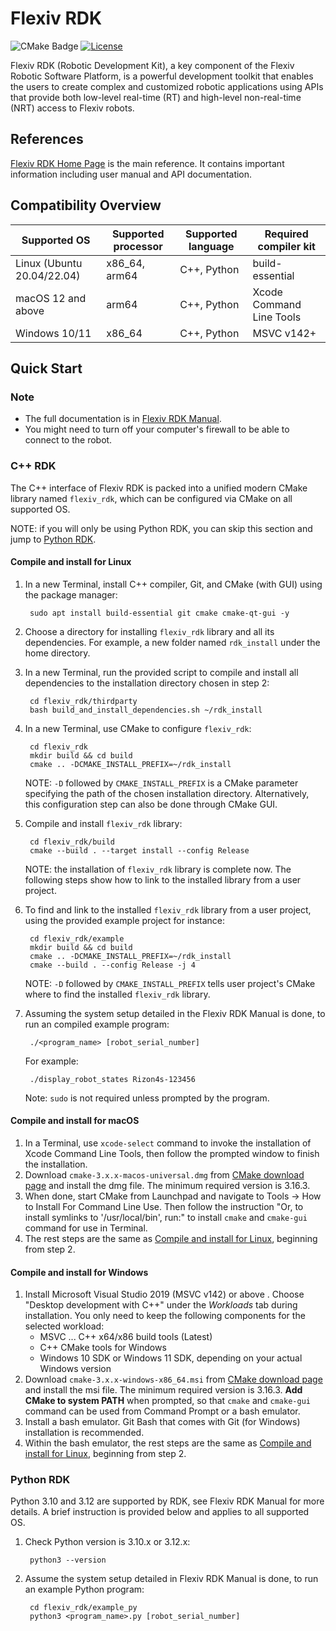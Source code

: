# Flexiv RDK

![CMake Badge](https://github.com/flexivrobotics/flexiv_rdk/actions/workflows/cmake.yml/badge.svg)
[![License](https://img.shields.io/badge/License-Apache%202.0-blue.svg)](https://www.apache.org/licenses/LICENSE-2.0.html)

Flexiv RDK (Robotic Development Kit), a key component of the Flexiv Robotic Software Platform, is a powerful development toolkit that enables the users to create complex and customized robotic applications using APIs that provide both low-level real-time (RT) and high-level non-real-time (NRT) access to Flexiv robots.

## References

[Flexiv RDK Home Page](https://rdk.flexiv.com/) is the main reference. It contains important information including user manual and API documentation.

## Compatibility Overview

| **Supported OS**           | **Supported processor** | **Supported language** | **Required compiler kit** |
| -------------------------- | ----------------------- | ---------------------- | ------------------------- |
| Linux (Ubuntu 20.04/22.04) | x86_64, arm64           | C++, Python            | build-essential           |
| macOS 12 and above         | arm64                   | C++, Python            | Xcode Command Line Tools  |
| Windows 10/11              | x86_64                  | C++, Python            | MSVC v142+                |

## Quick Start

### Note

* The full documentation is in [Flexiv RDK Manual](https://rdk.flexiv.com/manual/).
* You might need to turn off your computer's firewall to be able to connect to the robot.

### C++ RDK

The C++ interface of Flexiv RDK is packed into a unified modern CMake library named ``flexiv_rdk``, which can be configured via CMake on all supported OS.

NOTE: if you will only be using Python RDK, you can skip this section and jump to [Python RDK](#python-rdk).

#### Compile and install for Linux

1. In a new Terminal, install C++ compiler, Git, and CMake (with GUI) using the package manager:

        sudo apt install build-essential git cmake cmake-qt-gui -y

2. Choose a directory for installing ``flexiv_rdk`` library and all its dependencies. For example, a new folder named ``rdk_install`` under the home directory.
3. In a new Terminal, run the provided script to compile and install all dependencies to the installation directory chosen in step 2:

        cd flexiv_rdk/thirdparty
        bash build_and_install_dependencies.sh ~/rdk_install

4. In a new Terminal, use CMake to configure ``flexiv_rdk``:

        cd flexiv_rdk
        mkdir build && cd build
        cmake .. -DCMAKE_INSTALL_PREFIX=~/rdk_install

   NOTE: ``-D`` followed by ``CMAKE_INSTALL_PREFIX`` is a CMake parameter specifying the path of the chosen installation directory. Alternatively, this configuration step can also be done through CMake GUI.

5. Compile and install ``flexiv_rdk`` library:

        cd flexiv_rdk/build
        cmake --build . --target install --config Release

   NOTE: the installation of ``flexiv_rdk`` library is complete now. The following steps show how to link to the installed library from a user project.

6. To find and link to the installed ``flexiv_rdk`` library from a user project, using the provided example project for instance:

        cd flexiv_rdk/example
        mkdir build && cd build
        cmake .. -DCMAKE_INSTALL_PREFIX=~/rdk_install
        cmake --build . --config Release -j 4

   NOTE: ``-D`` followed by ``CMAKE_INSTALL_PREFIX`` tells user project's CMake where to find the installed ``flexiv_rdk`` library.

7. Assuming the system setup detailed in the Flexiv RDK Manual is done, to run an compiled example program:

        ./<program_name> [robot_serial_number]

   For example:

        ./display_robot_states Rizon4s-123456

   Note: ``sudo`` is not required unless prompted by the program.

#### Compile and install for macOS

1. In a Terminal, use ``xcode-select`` command to invoke the installation of Xcode Command Line Tools, then follow the prompted window to finish the installation.
2. Download ``cmake-3.x.x-macos-universal.dmg`` from [CMake download page](https://cmake.org/download/) and install the dmg file. The minimum required version is 3.16.3.
3. When done, start CMake from Launchpad and navigate to Tools -> How to Install For Command Line Use. Then follow the instruction "Or, to install symlinks to '/usr/local/bin', run:" to install ``cmake`` and ``cmake-gui`` command for use in Terminal.
4. The rest steps are the same as [Compile and install for Linux](#compile-and-install-for-linux), beginning from step 2.

#### Compile and install for Windows

1. Install Microsoft Visual Studio 2019 (MSVC v142) or above . Choose "Desktop development with C++" under the *Workloads* tab during installation. You only need to keep the following components for the selected workload:
   * MSVC ... C++ x64/x86 build tools (Latest)
   * C++ CMake tools for Windows
   * Windows 10 SDK or Windows 11 SDK, depending on your actual Windows version
2. Download ``cmake-3.x.x-windows-x86_64.msi`` from [CMake download page](https://cmake.org/download/) and install the msi file. The minimum required version is 3.16.3. **Add CMake to system PATH** when prompted, so that ``cmake`` and ``cmake-gui`` command can be used from Command Prompt or a bash emulator.
3. Install a bash emulator. Git Bash that comes with Git (for Windows) installation is recommended.
4. Within the bash emulator, the rest steps are the same as [Compile and install for Linux](#compile-and-install-for-linux), beginning from step 2.

### Python RDK

Python 3.10 and 3.12 are supported by RDK, see Flexiv RDK Manual for more details. A brief instruction is provided below and applies to all supported OS.

1. Check Python version is 3.10.x or 3.12.x:

        python3 --version

2. Assume the system setup detailed in Flexiv RDK Manual is done, to run an example Python program:

        cd flexiv_rdk/example_py
        python3 <program_name>.py [robot_serial_number]
